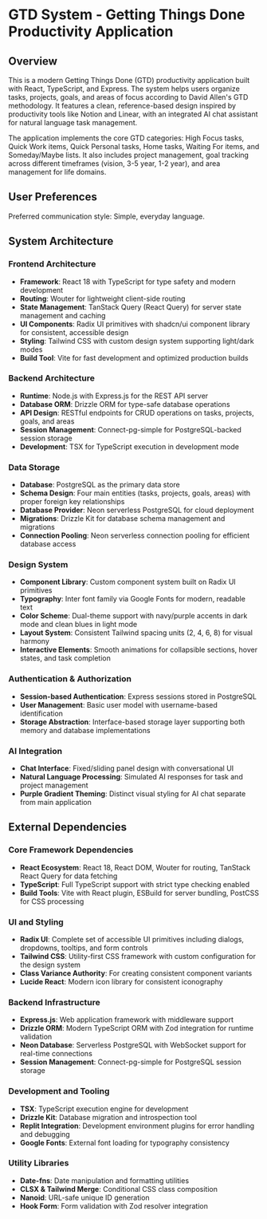 # GTD System - Getting Things Done Productivity Application

## Overview

This is a modern Getting Things Done (GTD) productivity application built with React, TypeScript, and Express. The system helps users organize tasks, projects, goals, and areas of focus according to David Allen's GTD methodology. It features a clean, reference-based design inspired by productivity tools like Notion and Linear, with an integrated AI chat assistant for natural language task management.

The application implements the core GTD categories: High Focus tasks, Quick Work items, Quick Personal tasks, Home tasks, Waiting For items, and Someday/Maybe lists. It also includes project management, goal tracking across different timeframes (vision, 3-5 year, 1-2 year), and area management for life domains.

## User Preferences

Preferred communication style: Simple, everyday language.

## System Architecture

### Frontend Architecture
- **Framework**: React 18 with TypeScript for type safety and modern development
- **Routing**: Wouter for lightweight client-side routing
- **State Management**: TanStack Query (React Query) for server state management and caching
- **UI Components**: Radix UI primitives with shadcn/ui component library for consistent, accessible design
- **Styling**: Tailwind CSS with custom design system supporting light/dark modes
- **Build Tool**: Vite for fast development and optimized production builds

### Backend Architecture
- **Runtime**: Node.js with Express.js for the REST API server
- **Database ORM**: Drizzle ORM for type-safe database operations
- **API Design**: RESTful endpoints for CRUD operations on tasks, projects, goals, and areas
- **Session Management**: Connect-pg-simple for PostgreSQL-backed session storage
- **Development**: TSX for TypeScript execution in development mode

### Data Storage
- **Database**: PostgreSQL as the primary data store
- **Schema Design**: Four main entities (tasks, projects, goals, areas) with proper foreign key relationships
- **Database Provider**: Neon serverless PostgreSQL for cloud deployment
- **Migrations**: Drizzle Kit for database schema management and migrations
- **Connection Pooling**: Neon serverless connection pooling for efficient database access

### Design System
- **Component Library**: Custom component system built on Radix UI primitives
- **Typography**: Inter font family via Google Fonts for modern, readable text
- **Color Scheme**: Dual-theme support with navy/purple accents in dark mode and clean blues in light mode
- **Layout System**: Consistent Tailwind spacing units (2, 4, 6, 8) for visual harmony
- **Interactive Elements**: Smooth animations for collapsible sections, hover states, and task completion

### Authentication & Authorization
- **Session-based Authentication**: Express sessions stored in PostgreSQL
- **User Management**: Basic user model with username-based identification
- **Storage Abstraction**: Interface-based storage layer supporting both memory and database implementations

### AI Integration
- **Chat Interface**: Fixed/sliding panel design with conversational UI
- **Natural Language Processing**: Simulated AI responses for task and project management
- **Purple Gradient Theming**: Distinct visual styling for AI chat separate from main application

## External Dependencies

### Core Framework Dependencies
- **React Ecosystem**: React 18, React DOM, Wouter for routing, TanStack React Query for data fetching
- **TypeScript**: Full TypeScript support with strict type checking enabled
- **Build Tools**: Vite with React plugin, ESBuild for server bundling, PostCSS for CSS processing

### UI and Styling
- **Radix UI**: Complete set of accessible UI primitives including dialogs, dropdowns, tooltips, and form controls
- **Tailwind CSS**: Utility-first CSS framework with custom configuration for the design system
- **Class Variance Authority**: For creating consistent component variants
- **Lucide React**: Modern icon library for consistent iconography

### Backend Infrastructure
- **Express.js**: Web application framework with middleware support
- **Drizzle ORM**: Modern TypeScript ORM with Zod integration for runtime validation
- **Neon Database**: Serverless PostgreSQL with WebSocket support for real-time connections
- **Session Management**: Connect-pg-simple for PostgreSQL session storage

### Development and Tooling
- **TSX**: TypeScript execution engine for development
- **Drizzle Kit**: Database migration and introspection tool
- **Replit Integration**: Development environment plugins for error handling and debugging
- **Google Fonts**: External font loading for typography consistency

### Utility Libraries
- **Date-fns**: Date manipulation and formatting utilities
- **CLSX & Tailwind Merge**: Conditional CSS class composition
- **Nanoid**: URL-safe unique ID generation
- **Hook Form**: Form validation with Zod resolver integration